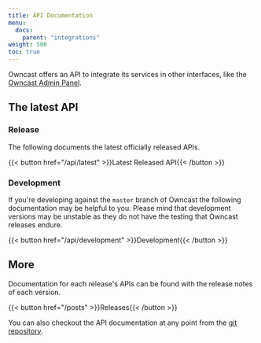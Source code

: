 ```yaml
---
title: API Documentation
menu:
  docs:
    parent: "integrations"
weight: 500
toc: true
---
```


Owncast offers an API to integrate its services in other interfaces, like the [Owncast Admin Panel](https://github.com/owncast/owncast-admin).

## The latest API

### Release

The following documents the latest officially released APIs.

{{< button href="/api/latest" >}}Latest Released API{{< /button >}}

### Development

If you're developing against the `master` branch of Owncast the following documentation may be helpful to you.  Please mind that development versions may be unstable as they do not have the testing that Owncast releases endure.

{{< button href="/api/development" >}}Development{{< /button >}}

## More

Documentation for each release's APIs can be found with the release notes of each version.

{{< button href="/posts" >}}Releases{{< /button >}}

You can also checkout the API documentation at any point from the [git repository](https://github.com/owncast/owncast).

